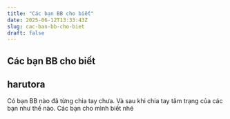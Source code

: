 ```yaml
---
title: "Các bạn BB cho biết"
date: 2025-06-12T13:33:43Z
slug: cac-ban-bb-cho-biet
draft: false
---
```


## Các bạn BB cho biết

## harutora

Có  bạn BB nào đã từng chia tay chưa. Và sau khi chia tay tâm trạng của các  bạn như thế nào. Các bạn cho mình biết nhé